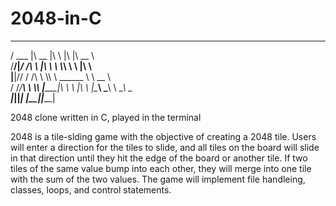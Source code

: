 # 2048-in-C
  _______  ________  ___   ___  ________     
 /  ___  \|\   __  \|\  \ |\  \|\   __  \    
/__/|_/  /\ \  \|\  \ \  \\_\  \ \  \|\  \   
|__|//  / /\ \  \\\  \ \______  \ \   __  \  
    /  /_/__\ \  \\\  \|_____|\  \ \  \|\  \ 
   |\________\ \_______\     \ \__\ \_______\
    \|_______|\|_______|      \|__|\|_______|

2048 clone written in C, played in the terminal

2048 is a tile-slding game with the objective of creating a 2048 tile. Users will enter a direction for the tiles to slide, and all tiles on the board will slide in that direction until they hit the edge of the board or another tile. If two tiles of the same value bump into each other, they will merge into one tile with the sum of the two values. The game will implement file handleing, classes, loops, and control statements.
